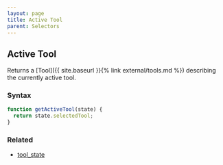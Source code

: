 ```yaml
---
layout: page
title: Active Tool
parent: Selectors
---
```


## Active Tool

Returns a [Tool]({{ site.baseurl }}{% link external/tools.md %}) describing the currently active tool.

### Syntax

```js
function getActiveTool(state) {
  return state.selectedTool;
}
```

### Related

- [tool_state](./tool_state.md)
